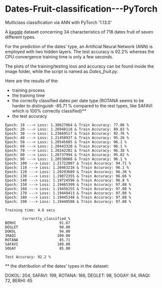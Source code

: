 # Dates-Fruit-classification---PyTorch
Mutliclass classification via ANN with PyTorch '1.13.0'

A [kaggle](https://www.kaggle.com/datasets/muratkokludataset/date-fruit-datasets) dataset concerning 34 characteristics of 718 dates fruit of seven different types. 

For the prediction of the dates' type, an Artificial Neural Network (ANN) is employed with two hidden layers. The test accuracy is 92.2% whereas the CPU convergence training time is only a few seconds.

The plots of the training/testing loss and accuracy can be found inside the image folder, while the script is named as *Dates_fruit.py*.

Here are the results of the:
- training process 
- the training time 
- the correctly classified dates per date type (ROTANA seems to be harder to distinguish -85.71 % compared to the rest types, like SAFAVI which is 100% correctly classified)**
- the test accuracy 

```
Epoch: 10 ---> Loss: 1.38627064 & Train Accuracy: 77.86 %
Epoch: 20 ---> Loss: 1.26948118 & Train Accuracy: 89.83 %
Epoch: 30 ---> Loss: 1.23669517 & Train Accuracy: 92.76 %
Epoch: 40 ---> Loss: 1.21450937 & Train Accuracy: 95.26 %
Epoch: 50 ---> Loss: 1.20545685 & Train Accuracy: 96.1 %
Epoch: 60 ---> Loss: 1.20443320 & Train Accuracy: 96.1 %
Epoch: 70 ---> Loss: 1.20242202 & Train Accuracy: 96.38 %
Epoch: 80 ---> Loss: 1.20737994 & Train Accuracy: 95.82 %
Epoch: 90 ---> Loss: 1.20538068 & Train Accuracy: 96.1 %
Epoch: 100 ---> Loss: 1.21722007 & Train Accuracy: 94.71 %
Epoch: 110 ---> Loss: 1.20463216 & Train Accuracy: 96.1 %
Epoch: 120 ---> Loss: 1.20293689 & Train Accuracy: 96.38 %
Epoch: 130 ---> Loss: 1.19872355 & Train Accuracy: 96.66 %
Epoch: 140 ---> Loss: 1.19724596 & Train Accuracy: 96.8 %
Epoch: 150 ---> Loss: 1.19465399 & Train Accuracy: 97.08 %
Epoch: 160 ---> Loss: 1.19456255 & Train Accuracy: 97.08 %
Epoch: 170 ---> Loss: 1.19449413 & Train Accuracy: 97.08 %
Epoch: 180 ---> Loss: 1.19445348 & Train Accuracy: 97.08 %
Epoch: 190 ---> Loss: 1.19440508 & Train Accuracy: 97.08 %

Training time: 4.6 secs

        Correctly_classified_%
BERHI                    91.67
DEGLET                   90.00
DOKOL                    94.00
IRAQI                   100.00
ROTANA                   85.71
SAFAVI                  100.00
SOGAY                    85.00

Test Accuracy: 92.2 %

```
** the distribution of the dates' types in the dataset:

DOKOL:     204, 
SAFAVI:     199, 
ROTANA:    166, 
DEGLET:      98, 
SOGAY:      94, 
IRAQI:      72, 
BERHI:      65
